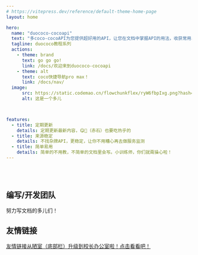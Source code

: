 ```yaml
---
# https://vitepress.dev/reference/default-theme-home-page
layout: home

hero:
  name: "duococo-cocoapi"
  text: "多coco-cocoAPI为您提供超好用的API，让您在文档中掌握API的用法，收获常用、好用API"
  tagline: duococo教程系列
  actions:
    - theme: brand
      text: go go go!
      link: /docs/欢迎来到duococo-cocoapi
    - theme: alt
      text: coco快捷导航pro max！
      link: /docs/nav/
  image:
      src: https://static.codemao.cn/flowchunkflex/ryW6fbpIxg.png?hash=Fi87WXogaaaZqReQugMCPjZOPXhL
      alt: 这是一个多儿



features:
  - title: 定期更新
    details: 定期更新最新内容，😋💩（赤石）也要吃热乎的
  - title: 来源稳定
    details: 不找杂牌API，更稳定，让你不用糟心再去做服务监测
  - title: 简单易用
    details: 简单的不用教，不简单的文档里会写。小训练师，你们就甭操心啦！
---
```


<br>
<br>

<script setup>
  import { VPTeamMembers } from 'vitepress/theme'
const members = [
  {
    avatar: 'https://static.codemao.cn/flowchunkflex/Hk-C9uvIxx.jpg?hash=FqLgfIjRXxxDq_Mot4VozW6yBL10',
    name: 'Explore114',
    title: '项目发起者，文档编写人员',
    links: [
      { icon: 'github', link: 'https://github.com/Explore114' },
    ]
  },
    {
    avatar: 'https://foruda.gitee.com/avatar/1737804117832914260/14728329_enzyme-youming-studio_1737804117.png!avatar200',
    name: '酶游明',
    title: '文档编写人员',
    links: [
      { icon: 'github', link: 'https://github.com/mymstudio/' },
      { icon: 'gitee', link: 'https://gitee.com/enzyme-youming-studio' },
    ]
  },
  
]
</script>

## 编写/开发团队

努力写文档的多儿们！

<VPTeamMembers size="small" :members />

## 友情链接
<a href="/docs/nav/#友情链接">友情链接从陋室（底部栏）升级到校长办公室啦！点击看看吧！</a>
